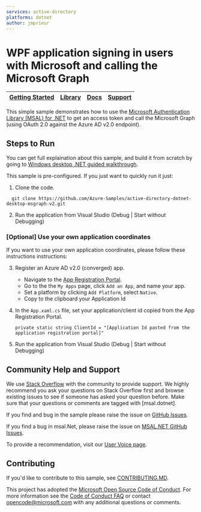 ```yaml
---
services: active-directory
platforms: dotnet
author: jmprieur
---
```



# WPF application signing in users with Microsoft and calling the Microsoft Graph

| [Getting Started](https://docs.microsoft.com/azure/active-directory/develop/guidedsetups/active-directory-mobileanddesktopapp-windowsdesktop-intro)| [Library](https://github.com/AzureAD/microsoft-authentication-library-for-dotnet) | [Docs](https://aka.ms/aadv2) | [Support](README.md#community-help-and-support) 
| --- | --- | --- | --- |

This simple sample demonstrates how to use the [Microsoft Authentication Library (MSAL) for .NET](https://github.com/AzureAD/microsoft-authentication-library-for-dotnet) to get an access token and call the Microsoft Graph (using OAuth 2.0 against the Azure AD v2.0 endpoint).

## Steps to Run

You can get full explaination about this sample, and build it from scratch by going to [Windows desktop .NET guided walkthrough](https://docs.microsoft.com/azure/active-directory/develop/guidedsetups/active-directory-mobileanddesktopapp-windowsdesktop-intro).

This sample is pre-configured. If you just want to quickly run it just:

1. Clone the code.
```
  git clone https://github.com/Azure-Samples/active-directory-dotnet-desktop-msgraph-v2.git
```

2.  Run the application from Visual Studio (Debug | Start without Debugging)

### [Optional] Use your own application coordinates
If you want to use your own application coordinates, please follow these instructions instructions:

3. Register an Azure AD v2.0 (converged) app. 
    - Navigate to the [App Registration Portal](https://identity.microsoft.com). 
    - Go to the the `My Apps` page, click `Add an App`, and name your app.  
    - Set a platform by clicking `Add Platform`, select `Native`.
    - Copy to the clipboard your Application Id

4. In the `App.xaml.cs` file, set your application/client id copied from the App Registration Portal.

    ``private static string ClientId = "[Application Id pasted from the application registration portal]"``

5. Run the application from Visual Studio (Debug | Start without Debugging)

## Community Help and Support

We use [Stack Overflow](http://stackoverflow.com/questions/tagged/msal) with the community to provide support. We highly recommend you ask your questions on Stack Overflow first and browse existing issues to see if someone has asked your question before. Make sure that your questions or comments are tagged with [msal.dotnet].

If you find and bug in the sample please raise the issue on [GitHub Issues](../../issues).

If you find a bug in msal.Net, please raise the issue on [MSAL.NET GitHub Issues](https://github.com/AzureAD/microsoft-authentication-library-for-dotnet/issues).

To provide a recommendation, visit our [User Voice page](https://feedback.azure.com/forums/169401-azure-active-directory).

## Contributing

If you'd like to contribute to this sample, see [CONTRIBUTING.MD](/CONTRIBUTING.md).

This project has adopted the [Microsoft Open Source Code of Conduct](https://opensource.microsoft.com/codeofconduct/). For more information see the [Code of Conduct FAQ](https://opensource.microsoft.com/codeofconduct/faq/) or contact [opencode@microsoft.com](mailto:opencode@microsoft.com) with any additional questions or comments.
